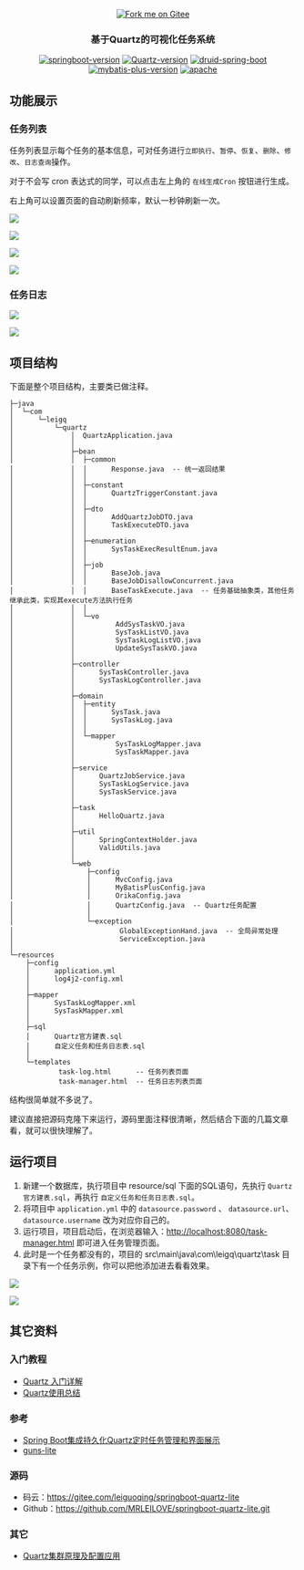 <center>

[![Fork me on Gitee](https://gitee.com/leiguoqing/springboot-quartz-lite/widgets/widget_4.svg)](https://gitee.com/leiguoqing/springboot-quartz-lite)

<h3>基于Quartz的可视化任务系统</h3>

<a href='https://spring.io/projects/spring-boot'>![springboot-version](https://img.shields.io/badge/SpringBoot-2.0.8.RELEASE-orange)</a>
<a href='http://www.quartz-scheduler.org/'>![Quartz-version](https://img.shields.io/badge/Quartz-2.3.0-blue)</a>
<a href='http://druid.apache.org/'>![druid-spring-boot](https://img.shields.io/badge/Druid-1.1.10-green)</a>
<a href='https://mp.baomidou.com/'>![mybatis-plus-version](https://img.shields.io/badge/MybatisPlus-3.2.0-lightgrey?link=http://left&link=http://right)</a>
<a href='https://www.apache.org/licenses/LICENSE-2.0'>![apache](https://img.shields.io/badge/license-Apache2-red?link=http://left&link=http://right)</a>

</center>


## 功能展示

### 任务列表

任务列表显示每个任务的基本信息，可对任务进行`立即执行`、`暂停`、`恢复`、`删除`、`修改`、`日志查询`操作。

对于不会写 cron 表达式的同学，可以点击左上角的 `在线生成Cron` 按钮进行生成。

右上角可以设置页面的自动刷新频率，默认一秒钟刷新一次。

![](https://leigq-blog.oss-cn-shenzhen.aliyuncs.com/csdn/20200807132359.png)

![](https://leigq-blog.oss-cn-shenzhen.aliyuncs.com/csdn/20200807132914.png)

![](https://leigq-blog.oss-cn-shenzhen.aliyuncs.com/csdn/20200807132853.png)

![](https://leigq-blog.oss-cn-shenzhen.aliyuncs.com/csdn/20200807132936.png)

### 任务日志

![](https://leigq-blog.oss-cn-shenzhen.aliyuncs.com/csdn/20200807133044.png)

![](https://leigq-blog.oss-cn-shenzhen.aliyuncs.com/csdn/20200807133030.png)

## 项目结构

下面是整个项目结构，主要类已做注释。

```
├─java
│  └─com
│      └─leigq
│          └─quartz
│              │  QuartzApplication.java
│              │
│              ├─bean
│              │  ├─common
│              │  │      Response.java  -- 统一返回结果
│              │  │
│              │  ├─constant
│              │  │      QuartzTriggerConstant.java
│              │  │
│              │  ├─dto
│              │  │      AddQuartzJobDTO.java
│              │  │      TaskExecuteDTO.java
│              │  │
│              │  ├─enumeration
│              │  │      SysTaskExecResultEnum.java
│              │  │
│              │  ├─job
│              │  │      BaseJob.java
│              │  │      BaseJobDisallowConcurrent.java
│              │  │      BaseTaskExecute.java  -- 任务基础抽象类，其他任务继承此类，实现其execute方法执行任务
│              │  │
│              │  └─vo
│              │          AddSysTaskVO.java
│              │          SysTaskListVO.java
│              │          SysTaskLogListVO.java
│              │          UpdateSysTaskVO.java
│              │
│              ├─controller
│              │      SysTaskController.java
│              │      SysTaskLogController.java
│              │
│              ├─domain
│              │  ├─entity
│              │  │      SysTask.java
│              │  │      SysTaskLog.java
│              │  │
│              │  └─mapper
│              │          SysTaskLogMapper.java
│              │          SysTaskMapper.java
│              │
│              ├─service
│              │      QuartzJobService.java
│              │      SysTaskLogService.java
│              │      SysTaskService.java
│              │
│              ├─task
│              │      HelloQuartz.java
│              │
│              ├─util
│              │      SpringContextHolder.java
│              │      ValidUtils.java
│              │
│              └─web
│                  ├─config
│                  │      MvcConfig.java
│                  │      MyBatisPlusConfig.java
│                  │      OrikaConfig.java
│                  │      QuartzConfig.java  -- Quartz任务配置
│                  │
│                  └─exception
│                          GlobalExceptionHand.java  -- 全局异常处理
│                          ServiceException.java
│
└─resources
    ├─config
    │      application.yml
    │      log4j2-config.xml
    │
    ├─mapper
    │      SysTaskLogMapper.xml
    │      SysTaskMapper.xml
    │
    ├─sql
    │      Quartz官方建表.sql
    │      自定义任务和任务日志表.sql
    │
    └─templates
            task-log.html      -- 任务列表页面
            task-manager.html  -- 任务日志列表页面
```

结构很简单就不多说了。

建议直接把源码克隆下来运行，源码里面注释很清晰，然后结合下面的几篇文章看，就可以很快理解了。

## 运行项目

1. 新建一个数据库，执行项目中 resource/sql 下面的SQL语句，先执行 `Quartz官方建表.sql`，再执行 `自定义任务和任务日志表.sql`。
2. 将项目中 `application.yml` 中的 `datasource.password` 、 `datasource.url`、`datasource.username` 改为对应你自己的。
3. 运行项目，项目启动后，在浏览器输入：<http://localhost:8080/task-manager.html> 即可进入任务管理页面。
4. 此时是一个任务都没有的，项目的 src\main\java\com\leigq\quartz\task 目录下有一个任务示例，你可以把他添加进去看看效果。

![](https://leigq-blog.oss-cn-shenzhen.aliyuncs.com/csdn/20200807145627.png)

![](https://leigq-blog.oss-cn-shenzhen.aliyuncs.com/csdn/20200807145658.png)

## 其它资料

### 入门教程

- [Quartz 入门详解](http://www.importnew.com/22890.html)
- [Quartz使用总结](https://www.cnblogs.com/drift-ice/p/3817269.html)

### 参考

- [Spring Boot集成持久化Quartz定时任务管理和界面展示](https://www.cnblogs.com/dekevin/p/8716596.html)
- [guns-lite](https://gitee.com/enilu/guns-lite)

### 源码

 - 码云：<https://gitee.com/leiguoqing/springboot-quartz-lite>
 - Github：<https://github.com/MRLEILOVE/springboot-quartz-lite.git>

### 其它

 - [Quartz集群原理及配置应用](https://www.cnblogs.com/zhenyuyaodidiao/p/4755649.html)

